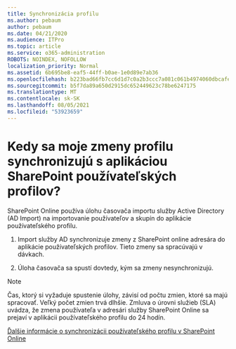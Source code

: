 ```yaml
---
title: Synchronizácia profilu
ms.author: pebaum
author: pebaum
ms.date: 04/21/2020
ms.audience: ITPro
ms.topic: article
ms.service: o365-administration
ROBOTS: NOINDEX, NOFOLLOW
localization_priority: Normal
ms.assetid: 6b695be8-eaf5-44ff-b0ae-1e0d89e7ab36
ms.openlocfilehash: b223bad66fb7cc6d1d7c0a2b3ccc7a081c061b4974060dbcafec84dfb24eb782
ms.sourcegitcommit: b5f7da89a650d2915dc652449623c78be6247175
ms.translationtype: MT
ms.contentlocale: sk-SK
ms.lasthandoff: 08/05/2021
ms.locfileid: "53923659"
---
```

# <a name="when-do-my-profile-changes-sync-to-the-sharepoint-user-profile-application"></a>Kedy sa moje zmeny profilu synchronizujú s aplikáciou SharePoint používateľských profilov?

SharePoint Online používa úlohu časovača importu služby Active Directory (AD Import) na importovanie používateľov a skupín do aplikácie používateľského profilu. 
  
1. Import služby AD synchronizuje zmeny z SharePoint online adresára do aplikácie používateľských profilov. Tieto zmeny sa spracúvajú v dávkach.
    
2. Úloha časovača sa spustí dovtedy, kým sa zmeny nesynchronizujú.
    
> [!NOTE]
> Čas, ktorý si vyžaduje spustenie úlohy, závisí od počtu zmien, ktoré sa majú spracovať. Veľký počet zmien trvá dlhšie. Zmluva o úrovni služieb (SLA) uvádza, že zmena používateľa v adresári služby SharePoint Online sa prejaví v aplikácii používateľského profilu do 24 hodín. 
  
[Ďalšie informácie o synchronizácii používateľského profilu v SharePoint Online](https://go.microsoft.com/fwlink/?linkid=875671)
  

